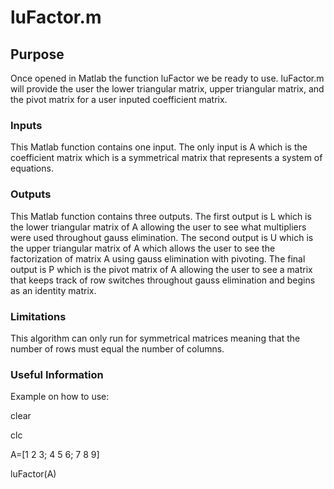 # luFactor.m
## Purpose
Once opened in Matlab the function luFactor we be ready to use. luFactor.m will provide the user the lower triangular matrix, upper triangular matrix, and the pivot matrix for a user inputed coefficient matrix.
### Inputs
This Matlab function contains one input. The only input is A which is the coefficient matrix which is a symmetrical matrix that represents a system of equations.
### Outputs
This Matlab function contains three outputs. The first output is L which is the lower triangular matrix of A allowing the user to see what multipliers were used throughout gauss elimination. The second output is U which is the upper triangular matrix of A which allows the user to see the factorization of matrix A using gauss elimination with pivoting. The final output is P which is the pivot matrix of A allowing the user to see a matrix that keeps track of row switches throughout gauss elimination and begins as an identity matrix.
### Limitations
This algorithm can only run for symmetrical matrices meaning that the number of rows must equal the number of columns.
### Useful Information
Example on how to use:

clear

clc

A=[1 2 3; 4 5 6; 7 8 9]

luFactor(A)
